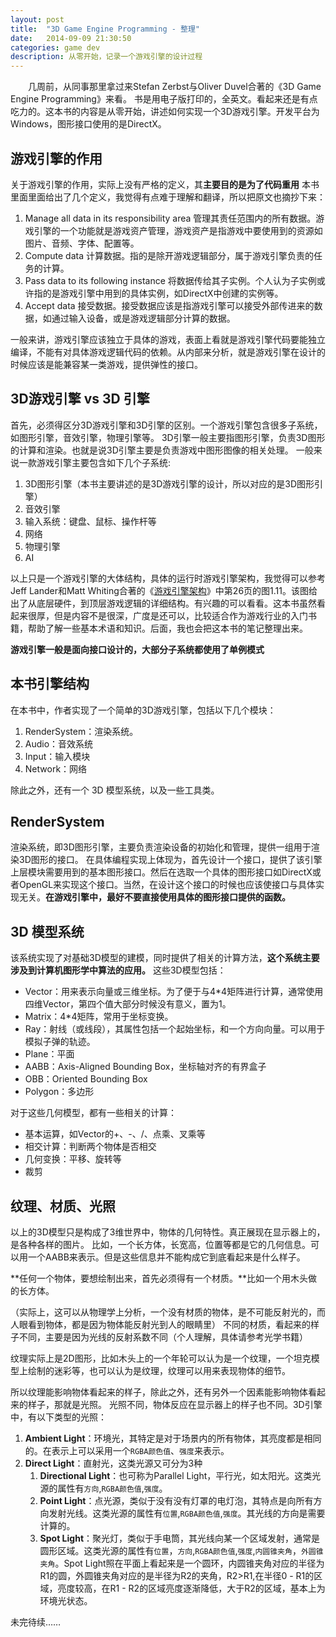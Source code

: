 ```yaml
---
layout:	post
title:	"3D Game Engine Programming - 整理" 
date:	2014-09-09 21:30:50 
categories:	game dev 
description: 从零开始，记录一个游戏引擎的设计过程
---
```



&emsp;&emsp;几周前，从同事那里拿过来Stefan Zerbst与Oliver Duvel合著的《3D Game Engine Programming》来看。
书是用电子版打印的，全英文。看起来还是有点吃力的。这本书的内容是从零开始，讲述如何实现一个3D游戏引擎。开发平台为Windows，图形接口使用的是DirectX。


游戏引擎的作用
--
关于游戏引擎的作用，实际上没有严格的定义，其**主要目的是为了代码重用**
本书里面里面给出了几个定义，我觉得有点难于理解和翻译，所以把原文也摘抄下来：

1.  Manage all data in its responsibility area
    管理其责任范围内的所有数据。游戏引擎的一个功能就是游戏资产管理，游戏资产是指游戏中要使用到的资源如图片、音频、字体、配置等。
1.  Compute data
    计算数据。指的是除开游戏逻辑部分，属于游戏引擎负责的任务的计算。
1.  Pass data to its following instance
    将数据传给其子实例。个人认为子实例或许指的是游戏引擎中用到的具体实例，如DirectX中创建的实例等。
1.  Accept data
    接受数据。接受数据应该是指游戏引擎可以接受外部传进来的数据，如通过输入设备，或是游戏逻辑部分计算的数据。

一般来讲，游戏引擎应该独立于具体的游戏，表面上看就是游戏引擎代码要能独立编译，不能有对具体游戏逻辑代码的依赖。从内部来分析，就是游戏引擎在设计的时候应该是能兼容某一类游戏，提供弹性的接口。


3D游戏引擎 vs 3D 引擎
--

首先，必须得区分3D游戏引擎和3D引擎的区别。一个游戏引擎包含很多子系统，如图形引擎，音效引擎，物理引擎等。
3D引擎一般主要指图形引擎，负责3D图形的计算和渲染。也就是说3D引擎主要是负责游戏中图形图像的相关处理。
一般来说一款游戏引擎主要包含如下几个子系统:

1.  3D图形引擎（本书主要讲述的是3D游戏引擎的设计，所以对应的是3D图形引擎）
1.  音效引擎
1.  输入系统：键盘、鼠标、操作杆等
1.  网络
1.  物理引擎
1.  AI


以上只是一个游戏引擎的大体结构，具体的运行时游戏引擎架构，我觉得可以参考Jeff Lander和Matt Whiting合著的《[游戏引擎架构](http://baike.baidu.com/view/12054333.htm)》中第26页的图1.11。该图给出了从底层硬件，到顶层游戏逻辑的详细结构。有兴趣的可以看看。这本书虽然看起来很厚，但是内容不是很深，广度是还可以，比较适合作为游戏行业的入门书籍，帮助了解一些基本术语和知识。后面，我也会把这本书的笔记整理出来。


**游戏引擎一般是面向接口设计的，大部分子系统都使用了单例模式**


本书引擎结构
--
在本书中，作者实现了一个简单的3D游戏引擎，包括以下几个模块：

1.  RenderSystem：渲染系统。
1.  Audio：音效系统
1.  Input：输入模块
1.  Network：网络

除此之外，还有一个 3D 模型系统，以及一些工具类。


RenderSystem
--
渲染系统，即3D图形引擎，主要负责渲染设备的初始化和管理，提供一组用于渲染3D图形的接口。
在具体编程实现上体现为，首先设计一个接口，提供了该引擎上层模块需要用到的基本图形接口。然后在选取一个具体的图形接口如DirectX或者OpenGL来实现这个接口。当然，在设计这个接口的时候也应该使接口与具体实现无关。**在游戏引擎中，最好不要直接使用具体的图形接口提供的函数。**


3D 模型系统
--
该系统实现了对基础3D模型的建模，同时提供了相关的计算方法，**这个系统主要涉及到计算机图形学中算法的应用。**
这些3D模型包括：

- Vector：用来表示向量或三维坐标。为了便于与4*4矩阵进行计算，通常使用四维Vector，第四个值大部分时候没有意义，置为1。
- Matrix：4*4矩阵，常用于坐标变换。
- Ray：射线（或线段），其属性包括一个起始坐标，和一个方向向量。可以用于模拟子弹的轨迹。
- Plane：平面
- AABB：Axis-Aligned Bounding Box，坐标轴对齐的有界盒子
- OBB：Oriented Bounding Box
- Polygon：多边形

对于这些几何模型，都有一些相关的计算：

- 基本运算，如Vector的+、-、/、点乘、叉乘等
- 相交计算：判断两个物体是否相交
- 几何变换：平移、旋转等
- 裁剪


纹理、材质、光照
--
以上的3D模型只是构成了3维世界中，物体的几何特性。真正展现在显示器上的，是各种各样的图片。
比如，一个长方体，长宽高，位置等都是它的几何信息。可以用一个AABB来表示。但是这些信息并不能构成它到底看起来是什么样子。

**任何一个物体，要想绘制出来，首先必须得有一个材质。**比如一个用木头做的长方体。

（实际上，这可以从物理学上分析，一个没有材质的物体，是不可能反射光的，而人眼看到物体，都是因为物体能反射光到人的眼睛里）
不同的材质，看起来的样子不同，主要是因为光线的反射系数不同（个人理解，具体请参考光学书籍）

纹理实际上是2D图形，比如木头上的一个年轮可以认为是一个纹理，一个坦克模型上绘制的迷彩等，也可以认为是纹理，纹理可以用来表现物体的细节。

所以纹理能影响物体看起来的样子，除此之外，还有另外一个因素能影响物体看起来的样子，那就是光照。
光照不同，物体反应在显示器上的样子也不同。3D引擎中，有以下类型的光照：

1.  **Ambient Light**：环境光，其特定是对于场景内的所有物体，其亮度都是相同的。在表示上可以采用一个`RGBA颜色值`、`强度`来表示。
2.  **Direct Light**：直射光，这类光源又可分为3种
    1.  **Directional Light**：也可称为Parallel Light，平行光，如太阳光。这类光源的属性有`方向`,`RGBA颜色值`,`强度`。
    2.  **Point Light**：点光源，类似于没有没有灯罩的电灯泡，其特点是向所有方向发射光线。这类光源的属性有`位置`,`RGBA颜色值`,`强度`。其光线的方向是需要计算的。
    3.  **Spot Light**：聚光灯，类似于手电筒，其光线向某一个区域发射，通常是圆形区域。这类光源的属性有`位置`，`方向`,`RGBA颜色值`,`强度`,`内圆锥夹角`，`外圆锥夹角`。Spot Light照在平面上看起来是一个圆环，内圆锥夹角对应的半径为R1的圆，外圆锥夹角对应的是半径为R2的夹角，R2>R1,在半径0 - R1的区域，亮度较高，在R1 - R2的区域亮度逐渐降低，大于R2的区域，基本上为环境光状态。


未完待续……



